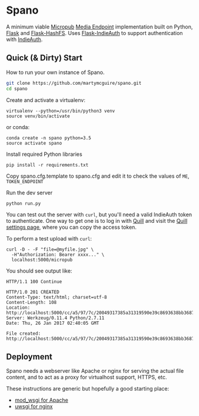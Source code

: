 Spano
=====

A minimum viable [Micropub](https://www.w3.org/TR/micropub/)
[Media Endpoint](https://www.w3.org/TR/micropub/#media-endpoint) implementation
built on Python, [Flask](http://flask.pocoo.org/) and
[Flask-HashFS](https://flask-hashfs.readthedocs.io/en/latest/). Uses
[Flask-IndieAuth](https://github.com/martymcguire/flask-indieauth/) to support
authentication with [IndieAuth](https://indieweb.org/IndieAuth).

Quick (&amp; Dirty) Start
-------------------------

How to run your own instance of Spano.

```bash
git clone https://github.com/martymcguire/spano.git
cd spano
```

Create and activate a virtualenv:

	virtualenv --python=/usr/bin/python3 venv
	source venv/bin/activate

or conda:

	conda create -n spano python=3.5
	source activate spano

Install required Python libraries

	pip install -r requirements.txt

Copy spano.cfg.template to spano.cfg and edit it to check the
values of `ME`, `TOKEN_ENDPOINT`

Run the dev server

	python run.py

You can test out the server with `curl`, but you'll need a valid
IndieAuth token to authenticate. One way to get one is to log in
with [Quill](https://quill.p3k.io/) and visit the
[Quill settings page](https://quill.p3k.io/settings), where you
can copy the access token.

To perform a test upload with `curl`:

	curl -D - -F "file=@myfile.jpg" \
	  -H"Authorization: Bearer xxxx..." \
	  localhost:5000/micropub

You should see output like:

	HTTP/1.1 100 Continue

	HTTP/1.0 201 CREATED
	Content-Type: text/html; charset=utf-8
	Content-Length: 108
	Location: http://localhost:5000/cc/a5/97/7c/20049317385a31319590e39c8693638bb368767a76faf0735b6dd2cb.jpg
	Server: Werkzeug/0.11.4 Python/2.7.11
	Date: Thu, 26 Jan 2017 02:40:05 GMT

	File created: http://localhost:5000/cc/a5/97/7c/20049317385a31319590e39c8693638bb368767a76faf0735b6dd2cb.jpg

Deployment
----------

Spano needs a webserver like Apache or nginx for serving the actual file content,
and to act as a proxy for virtualhost support, HTTPS, etc.

These instructions are generic but hopefully a good starting place:

* [mod_wsgi for Apache](http://flask.pocoo.org/docs/0.12/deploying/mod_wsgi/)
* [uwsgi for nginx](http://flask.pocoo.org/docs/0.12/deploying/uwsgi/)
